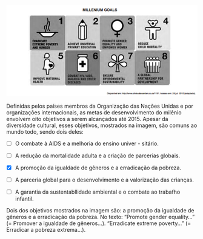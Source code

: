 

![](e51100b1-2188-6608-3c33-22ffdffdc370.png)

Definidas pelos países membros da Organização das Nações Unidas e por organizações internacionais, as metas de desenvolvimento do milênio envolvem oito objetivos a serem alcançados até 2015. Apesar da diversidade cultural, esses objetivos, mostrados na imagem, são comuns ao mundo todo, sendo dois deles:



- [ ] O combate à AIDS e a melhoria do ensino univer - sitário.
- [ ] A redução da mortalidade adulta e a criação de parcerias globais.
- [x] A promoção da igualdade de gêneros e a erradicação da pobreza.
- [ ] A parceria global para o desenvolvimento e a valorização das crianças.
- [ ] A garantia da sustentabllidade ambiental e o combate ao trabafho infantil.


Dois dos objetivos mostrados na imagem são: a promoção da igualdade de gêneros e a erradicação da pobreza. No texto: “Promote gender equality…” (= Promover a igualdade de gêneros…). “Erradicate extreme poverty…” (= Erradicar a pobreza extrema…).

        